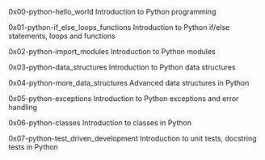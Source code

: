 0x00-python-hello_world	Introduction to Python programming

0x01-python-if_else_loops_functions	Introduction to Python if/else statements, loops and functions

0x02-python-import_modules	Introduction to Python modules

0x03-python-data_structures	Introduction to Python data structures

0x04-python-more_data_structures	Advanced data structures in Python

0x05-python-exceptions	Introduction to Python exceptions and error handling

0x06-python-classes	Introduction to classes in Python

0x07-python-test_driven_development	Introduction to unit tests, docstring tests in Python
